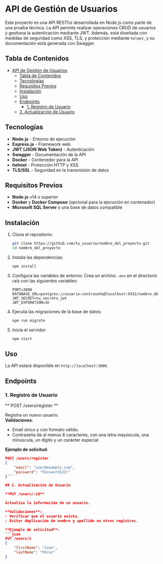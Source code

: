# API de Gestión de Usuarios

Este proyecto es una API RESTful desarrollada en Node.js como parte de una prueba técnica. La API permite realizar operaciones CRUD de usuarios y gestiona la autenticación mediante JWT. Además, está diseñada con medidas de seguridad como XSS, TLS, y protección mediante `helmet`, y su documentación está generada con Swagger.

## Tabla de Contenidos
- [API de Gestión de Usuarios](#api-de-gestión-de-usuarios)
  - [Tabla de Contenidos](#tabla-de-contenidos)
  - [Tecnologías](#tecnologías)
  - [Requisitos Previos](#requisitos-previos)
  - [Instalación](#instalación)
  - [Uso](#uso)
  - [Endpoints](#endpoints)
    - [1. Registro de Usuario](#1-registro-de-usuario)
  - [2. Actualización de Usuario](#2-actualización-de-usuario)

## Tecnologías

- **Node.js** - Entorno de ejecución
- **Express.js** - Framework web
- **JWT (JSON Web Token)** - Autenticación
- **Swagger** - Documentación de la API
- **Docker** - Contenedor para la API
- **helmet** - Protección HTTP y XSS
- **TLS/SSL** - Seguridad en la transmisión de datos

## Requisitos Previos

- **Node.js** v14 o superior
- **Docker** y **Docker Compose** (opcional para la ejecución en contenedor)
- **Microsoft SQL Server** o una base de datos compatible

## Instalación

1. Clona el repositorio:
    ```bash
    git clone https://github.com/tu_usuario/nombre_del_proyecto.git
    cd nombre_del_proyecto
    ```

2. Instala las dependencias:
    ```bash
    npm install
    ```

3. Configura las variables de entorno:
   Crea un archivo `.env` en el directorio raíz con las siguientes variables:

    ```plaintext
    PORT=3000
    DATABASE_URL=postgres://usuario:contraseña@localhost:5432/nombre_db
    JWT_SECRET=tu_secreto_jwt
    JWT_EXPIRATION=1h
    ```

4. Ejecuta las migraciones de la base de datos:
    ```bash
    npm run migrate
    ```

5. Inicia el servidor:
    ```bash
    npm start
    ```

## Uso

La API estará disponible en `http://localhost:3000`.

## Endpoints

### 1. Registro de Usuario

** POST /users/register **

Registra un nuevo usuario.  
**Validaciones**:

- Email único y con formato válido.
- Contraseña de al menos 8 caracteres, con una letra mayúscula, una minúscula, un dígito y un carácter especial.

**Ejemplo de solicitud**:

```json
POST /users/register
{
    "email": "user@example.com",
    "password": "Password123!"
}```

## 2. Actualización de Usuario

**PUT /users/:id**

Actualiza la información de un usuario.

**Validaciones**:
- Verificar que el usuario exista.
- Evitar duplicación de nombre y apellido en otros registros.

**Ejemplo de solicitud**:
```json
PUT /users/1
{
    "firstName": "Juan",
    "lastName": "Pérez"
}
